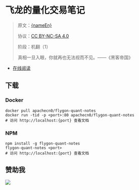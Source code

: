 <!--
    需要填充的占位符：
    
    README.md
    
        飞龙的量化交易笔记：文档中文名
        {nameEn}：文档英文名
        {urlEn}：文档原始链接
        quant-notes：域名前缀
        飞龙：负责人名称
        wizardforcel：负责人 Github 用户名
        562826179：负责人 QQ
        flygon-quant-notes：ApacheCN 的 Github 仓库名称
        flygon-quant-notes：DockerHub 仓库名称
        flygon-quant-notes：PYPI 包名称
        flygon-quant-notes：NPM 包名称
    
    CNAME
    
        quant-notes：域名前缀

    index.html
    
        飞龙的量化交易笔记：文档中文名
        #333：显示颜色
        flygon-quant-notes：ApacheCN 的 Github 仓库名称

    asset/docsify-flygon-footer.js
    
        flygon-quant-notes：ApacheCN 的 Github 仓库名称
-->

# 飞龙的量化交易笔记

> 原文：[{nameEn}]({urlEn})
> 
> 协议：[CC BY-NC-SA 4.0](http://creativecommons.org/licenses/by-nc-sa/4.0/)
> 
> 阶段：机翻（1）
> 
> 真相一旦入眼，你就再也无法视而不见。——《黑客帝国》

* [在线阅读](https://quant-notes.flygon.net)

## 下载

### Docker

```
docker pull apachecn0/flygon-quant-notes
docker run -tid -p <port>:80 apachecn0/flygon-quant-notes
# 访问 http://localhost:{port} 查看文档
```

### NPM

```
npm install -g flygon-quant-notes
flygon-quant-notes <port>
# 访问 http://localhost:{port} 查看文档
```

## 赞助我

![](https://img-blog.csdnimg.cn/20200112005920729.png)
